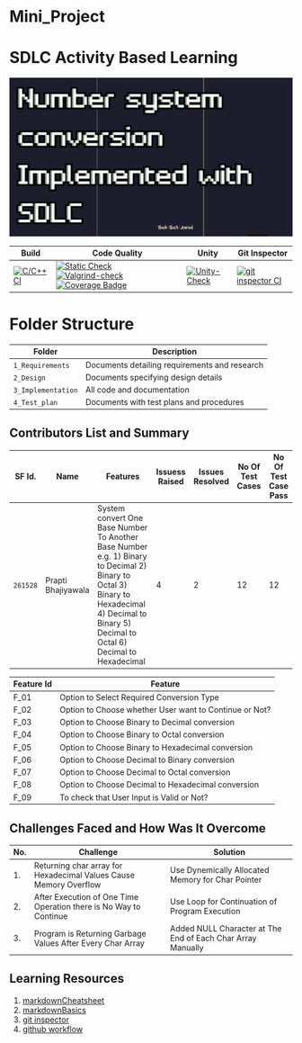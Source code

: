 # Mini_Project
# SDLC Activity Based Learning
![Banner](https://github.com/Prapti312/Mini_Project/blob/main/4_TestPlanAndOutput/banner.png)



Build | Code Quality | Unity | Git Inspector
|---------|------------|-----------|----------------
[![C/C++ CI](https://github.com/Prapti312/Mini_Project/actions/workflows/c-cpp.yml/badge.svg)](https://github.com/Prapti312/Mini_Project/actions/workflows/c-cpp.yml)|[![Static Check](https://github.com/Prapti312/Mini_Project/actions/workflows/c-cppcheck.yml/badge.svg)](https://github.com/Prapti312/Mini_Project/actions/workflows/c-cppcheck.yml) [![Valgrind-check](https://github.com/Prapti312/Mini_Project/actions/workflows/Dynamic-code-quality.yml/badge.svg)](https://github.com/Prapti312/Mini_Project/actions/workflows/Dynamic-code-quality.yml) [![Coverage Badge](https://img.shields.io/badge/coverage-100%25-blue)]()  | [![Unity-Check](https://github.com/Prapti312/Mini_Project/actions/workflows/unity.yml/badge.svg)](https://github.com/Prapti312/Mini_Project/actions/workflows/unity.yml) | [![git inspector CI](https://github.com/Prapti312/Mini_Project/actions/workflows/gitinspector.yml/badge.svg)](https://github.com/Prapti312/Mini_Project/actions/workflows/gitinspector.yml)

# Folder Structure
Folder             | Description
-------------------| -----------------------------------------
`1_Requirements`   | Documents detailing requirements and research
`2_Design`         | Documents specifying design details
`3_Implementation` | All code and documentation
`4_Test_plan`      | Documents with test plans and procedures

## Contributors List and Summary

SF Id. |  Name   |    Features    | Issuess Raised |Issues Resolved|No Of Test Cases|No Of Test Case Pass
-------|---------|----------------|----------------|---------------|-------------|--------------
`261528` | Prapti Bhajiyawala  | System convert One Base Number To Another Base Number e.g. 1) Binary to Decimal 2) Binary to Octal 3) Binary to Hexadecimal 4) Decimal to Binary 5) Decimal to Octal 6) Decimal to Hexadecimal| 4   | 2  |12  |12    
   
| Feature Id | Feature |
| -----------|---------|
|F_01| Option to Select Required Conversion Type |
|F_02| Option to Choose whether User want to Continue or Not? |
|F_03| Option to Choose Binary to Decimal conversion |
|F_04| Option to Choose Binary to Octal conversion |
|F_05| Option to Choose Binary to Hexadecimal conversion |
|F_06| Option to Choose Decimal to Binary conversion |
|F_07| Option to Choose Decimal to Octal conversion  |
|F_08| Option to Choose Decimal to Hexadecimal conversion  |
|F_09| To check that User Input is Valid or Not? |

## Challenges Faced and How Was It Overcome
| No. | Challenge | Solution
|-----|-----------|--------
|1. | Returning char array for Hexadecimal Values Cause Memory Overflow | Use Dynemically Allocated Memory for Char Pointer 
|2. | After Execution of One Time Operation there is No Way to Continue  | Use Loop for Continuation of Program Execution|
|3. | Program is Returning Garbage Values After Every Char Array | Added NULL Character at The End of Each Char Array Manually


## Learning Resources
1. [markdownCheatsheet](https://github.com/adam-p/markdown-here/wiki/Markdown-Cheatsheet)
2. [markdownBasics](https://guides.github.com/features/mastering-markdown/)
3. [git inspector](https://github.com/ejwa/gitinspector.git)
4. [github workflow](https://docs.github.com/en/actions/learn-github-action)
